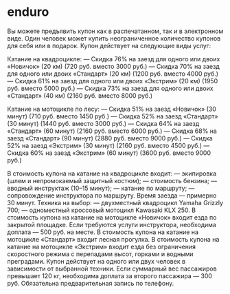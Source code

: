 # enduro

Вы можете предъявить купон как в распечатанном, так и в электронном виде.
Один человек может купить неограниченное количество купонов для себя или в подарок.
Купон действует на следующие виды услуг: 

Катание на квадроцикле: 
— Скидка 76% на заезд для одного или двоих «Новичок» (20 км) (720 руб. вместо 3000 руб.) 
— Скидка 70% на заезд для одного или двоих «Стандарт» (20 км) (1200 руб. вместо 4000 руб.) 
— Скидка 61% на заезд для одного или двоих «Экстрим» (20 км) (1950 руб. вместо 5000 руб.) 
— Скидка 73% на заезд для одного или двоих «Стандарт» (40 км) (2160 руб. вместо 8000 руб.) 

Катание на мотоцикле по лесу: 
— Скидка 51% на заезд «Новичок» (30 минут) (710 руб. вместо 1450 руб.) 
— Скидка 52% на заезд «Стандарт» (30 минут) (1440 руб. вместо 3000 руб.) 
— Скидка 64% на заезд «Стандарт» (60 минут) (2160 руб. вместо 6000 руб.) 
— Скидка 68% на заезд «Стандарт» (90 минут) (2880 руб. вместо 9000 руб.) 
— Скидка 52% на заезд «Экстрим» (30 минут) (2160 руб. вместо 4500 руб.) 
— Скидка 60% на заезд «Экстрим» (60 минут) (3600 руб. вместо 9000 руб.) 

В стоимость купона на катание на квадроцикле входит: 
— экипировка (шлем и непромокаемый защитный костюм); 
— стоимость бензина; 
— вводный инструктаж (10–15 минут); 
— катание по маршруту; 
— сопровождение инструктора по маршруту.
Время заезда — примерно 30 минут.
Техника на выбор: 
— двухместный квадроцикл Yamaha Grizzly 700; 
— одноместный кроссовый мотоцикл Kawasaki KLX 250.
В стоимость купона на катание на мотоцикле «Новичок» входит езда по закрытой площадке. Если требуются услуги инструктора, необходима доплата — 500 руб. на месте.
В стоимость купона на катание на мотоцикле «Стандарт» входит лесная прогулка.
В стоимость купона на катание на мотоцикле «Экстрим» входит езда без ограничения скоростного режима с перепадами высот, горками и водными преградами.
Купон действует на одного или двух человек в зависимости от выбранной техники.
Если суммарный вес пассажиров превышает 120 кг, необходима доплата за второго пассажира — 300 руб.
Обязательна предварительная запись по телефону.
